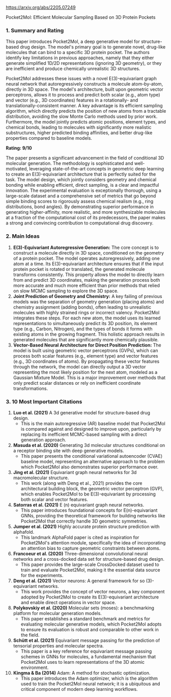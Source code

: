 https://arxiv.org/abs/2205.07249

Pocket2Mol: Efficient Molecular Sampling Based on 3D Protein Pockets

### 1. Summary and Rating

This paper introduces Pocket2Mol, a deep generative model for structure-based drug design. The model's primary goal is to generate novel, drug-like molecules that can bind to a specific 3D protein pocket. The authors identify key limitations in previous approaches, namely that they either generate simplified 1D/2D representations (ignoring 3D geometry), or they are inefficient and produce chemically unrealistic 3D structures.

Pocket2Mol addresses these issues with a novel E(3)-equivariant graph neural network that autoregressively constructs a molecule atom-by-atom, directly in 3D space. The model's architecture, built upon geometric vector perceptrons, allows it to process and predict both scalar (e.g., atom type) and vector (e.g., 3D coordinates) features in a rotationally- and translationally-consistent manner. A key advantage is its efficient sampling algorithm, which directly predicts the position of new atoms from a tractable distribution, avoiding the slow Monte Carlo methods used by prior work. Furthermore, the model jointly predicts atomic positions, element types, and chemical bonds, leading to molecules with significantly more realistic substructures, higher predicted binding affinities, and better drug-like properties compared to baseline models.

**Rating: 9/10**

The paper presents a significant advancement in the field of conditional 3D molecular generation. The methodology is sophisticated and well-motivated, leveraging state-of-the-art concepts in geometric deep learning to create an E(3)-equivariant architecture that is perfectly suited for the task. The model design, which jointly considers geometry and chemical bonding while enabling efficient, direct sampling, is a clear and impactful innovation. The experimental evaluation is exceptionally thorough, using a large-scale dataset and a comprehensive set of metrics that go beyond simple binding scores to rigorously assess chemical realism (e.g., ring distributions, bond angles). By demonstrating superior performance in generating higher-affinity, more realistic, and more synthesizable molecules at a fraction of the computational cost of its predecessors, the paper makes a strong and convincing contribution to computational drug discovery.

### 2. Main Ideas

1.  **E(3)-Equivariant Autoregressive Generation:** The core concept is to construct a molecule directly in 3D space, conditioned on the geometry of a protein pocket. The model operates autoregressively, adding one atom at a time. Its E(3)-equivariant architecture ensures that if the input protein pocket is rotated or translated, the generated molecule transforms consistently. This property allows the model to directly learn from and predict 3D coordinates, making the generation process both more accurate and much more efficient than prior methods that relied on slow MCMC sampling to explore the 3D space.
2.  **Joint Prediction of Geometry and Chemistry:** A key failing of previous models was the separation of geometry generation (placing atoms) and chemistry assignment (adding bonds), often leading to unrealistic molecules with highly strained rings or incorrect valency. Pocket2Mol integrates these steps. For each new atom, the model uses its learned representations to simultaneously predict its 3D position, its element type (e.g., Carbon, Nitrogen), and the types of bonds it forms with existing atoms in the growing fragment. This holistic approach results in generated molecules that are significantly more chemically plausible.
3.  **Vector-Based Neural Architecture for Direct Position Prediction:** The model is built using geometric vector perceptrons (GVPs), which can process both scalar features (e.g., element type) and vector features (e.g., 3D coordinates of atoms). By propagating these vector features through the network, the model can directly output a 3D vector representing the most likely position for the next atom, modeled as a Gaussian Mixture Model. This is a major improvement over methods that only predict scalar distances or rely on inefficient coordinate transformations.

### 3. 10 Most Important Citations

1.  **Luo et al. (2021)** A 3d generative model for structure-based drug design.
    *   This is the main autoregressive (AR) baseline model that Pocket2Mol is compared against and designed to improve upon, particularly by replacing its inefficient MCMC-based sampling with a direct generation approach.
2.  **Masuda et al. (2020)** Generating 3d molecular structures conditional on a receptor binding site with deep generative models.
    *   This paper presents the conditional variational autoencoder (CVAE) baseline model, representing an alternative approach to the problem which Pocket2Mol also demonstrates superior performance over.
3.  **Jing et al. (2021)** Equivariant graph neural networks for 3d macromolecular structure.
    *   This work (along with Deng et al., 2021) provides the core architectural building block, the geometric vector perceptron (GVP), which enables Pocket2Mol to be E(3)-equivariant by processing both scalar and vector features.
4.  **Satorras et al. (2021)** E (n) equivariant graph neural networks.
    *   This paper introduces foundational concepts for E(n)-equivariant GNNs, providing the theoretical framework for building networks like Pocket2Mol that correctly handle 3D geometric symmetries.
5.  **Jumper et al. (2021)** Highly accurate protein structure prediction with alphafold.
    *   This landmark AlphaFold paper is cited as inspiration for Pocket2Mol's attention module, specifically the idea of incorporating an attention bias to capture geometric constraints between atoms.
6.  **Francoeur et al. (2020)** Three-dimensional convolutional neural networks and a cross-docked data set for structure-based drug design.
    *   This paper provides the large-scale CrossDocked dataset used to train and evaluate Pocket2Mol, making it the essential data source for the experiments.
7.  **Deng et al. (2021)** Vector neurons: A general framework for so (3)-equivariant networks.
    *   This work provides the concept of vector neurons, a key component adopted by Pocket2Mol to create its E(3)-equivariant architecture and enable direct operations in vector space.
8.  **Polykovskiy et al. (2020)** Molecular sets (moses): a benchmarking platform for molecular generation models.
    *   This paper establishes a standard benchmark and metrics for evaluating molecular generative models, which Pocket2Mol adopts to ensure its evaluation is robust and comparable to other work in the field.
9.  **Schütt et al. (2021)** Equivariant message passing for the prediction of tensorial properties and molecular spectra.
    *   This paper is a key reference for equivariant message passing schemes in GNNs for molecules, a fundamental mechanism that Pocket2Mol uses to learn representations of the 3D atomic environment.
10. **Kingma & Ba (2014)** Adam: A method for stochastic optimization.
    *   This paper introduces the Adam optimizer, which is the algorithm used to train the Pocket2Mol neural network; it is a ubiquitous and critical component of modern deep learning workflows.
